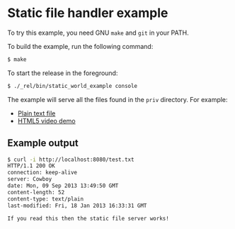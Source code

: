 Static file handler example
===========================

To try this example, you need GNU `make` and `git` in your PATH.

To build the example, run the following command:

``` bash
$ make
```

To start the release in the foreground:

``` bash
$ ./_rel/bin/static_world_example console
```

The example will serve all the files found in the `priv`
directory. For example:

 *  [Plain text file](http://localhost:8080/test.txt)
 *  [HTML5 video demo](http://localhost:8080/video.html)

Example output
--------------

``` bash
$ curl -i http://localhost:8080/test.txt
HTTP/1.1 200 OK
connection: keep-alive
server: Cowboy
date: Mon, 09 Sep 2013 13:49:50 GMT
content-length: 52
content-type: text/plain
last-modified: Fri, 18 Jan 2013 16:33:31 GMT

If you read this then the static file server works!
```
